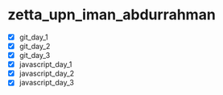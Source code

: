 # zetta_upn_iman_abdurrahman

- [x] git_day_1
- [x] git_day_2
- [x] git_day_3
- [x] javascript_day_1
- [x] javascript_day_2
- [x] javascript_day_3
